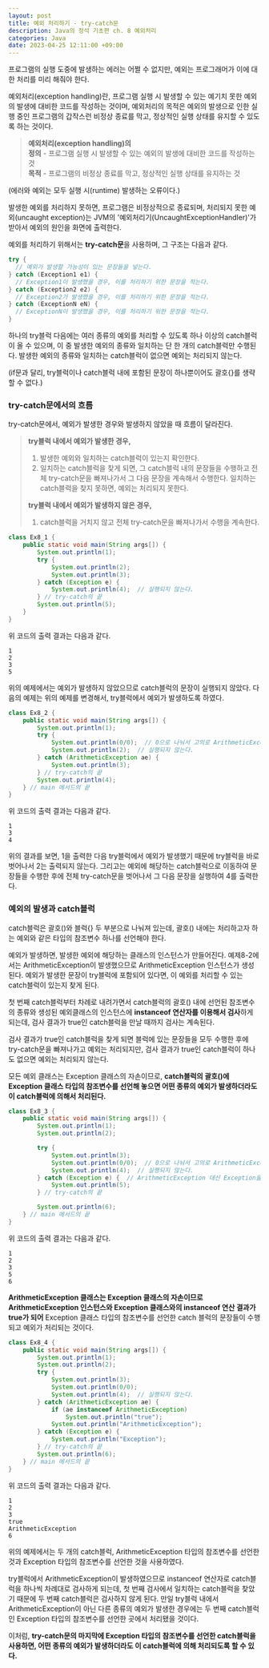 ```yaml
---
layout: post
title: 예외 처리하기 - try-catch문
description: Java의 정석 기초편 ch. 8 예외처리
categories: Java
date: 2023-04-25 12:11:00 +09:00
---
```

프로그램의 실행 도중에 발생하는 에러는 어쩔 수 없지만, 예외는 프로그래머가 이에 대한 처리를 미리 해줘야 한다.

예외처리(exception handling)란, 프로그램 실행 시 발생할 수 있는 예기치 못한 예외의 발생에 대비한 코드를 작성하는 것이며, 예외처리의 목적은 예외의 발생으로 인한 실행 중인 프로그램의 갑작스런 비정상 종료를 막고, 정상적인 실행 상태를 유지할 수 있도록 하는 것이다. 

> **예외처리(exception handling)의**\
> **정의** - 프로그램 실행 시 발생할 수 있는 예외의 발생에 대비한 코드를 작성하는 것\
> **목적** - 프로그램의 비정상 종료를 막고, 정상적인 실행 상태를 유지하는 것

(에러와 예외는 모두 실행 시(runtime) 발생하는 오류이다.)

발생한 예외를 처리하지 못하면, 프로그램은 비정상적으로 종료되며, 처리되지 못한 예외(uncaught exception)는 JVM의 '예외처리기(UncaughtExceptionHandler)'가 받아서 예외의 원인을 화면에 출력한다.

예외를 처리하기 위해서는 **try-catch문**을 사용하며, 그 구조는 다음과 같다.

```java
try {
  // 예외가 발생할 가능성이 있는 문장들을 넣는다.
} catch (Exception1 e1) {
  // Exception1이 발생했을 경우, 이를 처리하기 위한 문장을 적는다.
} catch (Exception2 e2) {
  // Exception2가 발생했을 경우, 이를 처리하기 위한 문장을 적는다.
} catch (ExceptionN eN) {
  // ExceptionN이 발생했을 경우, 이를 처리하기 위한 문장을 적는다. 
}
```

하나의 try블럭 다음에는 여러 종류의 예외를 처리할 수 있도록 하나 이상의 catch블럭이 올 수 있으며, 이 중 발생한 예외의 종류와 일치하는 단 한 개의 catch블럭만 수행된다. 발생한 예외의 종류와 일치하는 catch블럭이 없으면 예외는 처리되지 않는다. 

(if문과 달리, try블럭이나 catch블럭 내에 포함된 문장이 하나뿐이어도 괄호{}를 생략할 수 없다.)


### try-catch문에서의 흐름

try-catch문에서, 예외가 발생한 경우와 발생하지 않았을 때 흐름이 달라진다.

> **try블럭 내에서 예외가 발생한 경우,**
> 1. 발생한 예외와 일치하는 catch블럭이 있는지 확인한다.
> 2. 일치하는 catch블럭을 찾게 되면, 그 catch블럭 내의 문장들을 수행하고 전체 try-catch문을 빠져나가서 그 다음 문장을 계속해서 수행한다. 일치하는 catch블럭을 찾지 못하면, 예외는 처리되지 못한다. 
> 
> **try블럭 내에서 예외가 발생하지 않은 경우,**
> 1. catch블럭을 거치지 않고 전체 try-catch문을 빠져나가서 수행을 계속한다.

```java
class Ex8_1 {
	public static void main(String args[]) {
		System.out.println(1);			
		try {
			System.out.println(2);
			System.out.println(3);
		} catch (Exception e) {
			System.out.println(4);  // 실행되지 않는다. 
		} // try-catch의 끝 
		System.out.println(5);
	}
}
```

위 코드의 출력 결과는 다음과 같다.

```
1
2
3
5
```

위의 예제에서는 예외가 발생하지 않았으므로 catch블럭의 문장이 실행되지 않았다. 다음의 예제는 위의 예제를 변경해서, try블럭에서 예외가 발생하도록 하였다.

```java
class Ex8_2 {
	public static void main(String args[]) {
		System.out.println(1);
		try {
			System.out.println(0/0);  // 0으로 나눠서 고의로 ArithmeticException을 발생시킨다.
			System.out.println(2); 	// 실행되지 않는다. 
		} catch (ArithmeticException ae) {
			System.out.println(3);
		} // try-catch의 끝 
		System.out.println(4);
	} // main 메서드의 끝 
}
```

위 코드의 출력 결과는 다음과 같다.

```
1
3
4
```

위의 결과를 보면, 1을 출력한 다음 try블럭에서 예외가 발생했기 때문에 try블럭을 바로 벗어나서 2는 출력되지 않는다. 그리고는 예외에 해당하는 catch블럭으로 이동하여 문장들을 수행한 후에 전체 try-catch문을 벗어나서 그 다음 문장을 실행하여 4를 출력한다. 


### 예외의 발생과 catch블럭

catch블럭은 괄호()와 블럭{} 두 부분으로 나눠져 있는데, 괄호() 내에는 처리하고자 하는 예외와 같은 타입의 참조변수 하나를 선언해야 한다.

예외가 발생하면, 발생한 예외에 해당하는 클래스의 인스턴스가 만들어진다. 예제8-2에서는 ArithmeticException이 발생했으므로 ArithmeticException 인스턴스가 생성된다. 예외가 발생한 문장이 try블럭에 포함되어 있다면, 이 예외를 처리할 수 있는 catch블럭이 있는지 찾게 된다.

첫 번째 catch블럭부터 차례로 내려가면서 catch블럭의 괄호() 내에 선언된 참조변수의 종류와 생성된 예외클래스의 인스턴스에 **instanceof 연산자를 이용해서 검사**하게 되는데, 검사 결과가 true인 catch블럭을 만날 때까지 검사는 계속된다. 

검사 결과가 true인 catch블럭을 찾게 되면 블럭에 있는 문장들을 모두 수행한 후에 try-catch문을 빠져나가고 예외는 처리되지만, 검사 결과가 true인 catch블럭이 하나도 없으면 예외는 처리되지 않는다.

모든 예외 클래스는 Exception 클래스의 자손이므로, **catch블럭의 괄호()에 Exception 클래스 타입의 참조변수를 선언해 놓으면 어떤 종류의 예외가 발생하더라도 이 catch블럭에 의해서 처리된다.**

```java
class Ex8_3 {
	public static void main(String args[]) {
		System.out.println(1);			
		System.out.println(2);

		try {
			System.out.println(3);
			System.out.println(0/0);  // 0으로 나눠서 고의로 ArithmeticException을 발생시킨다. 
			System.out.println(4);  // 실행되지 않는다. 
		} catch (Exception e) {  // ArithmeticException 대신 Exception을 사용. 
			System.out.println(5);
		} // try-catch의 끝 

		System.out.println(6);
	} // main 메서드의 끝 
}
```

위 코드의 출력 결과는 다음과 같다.

```
1
2
3
5
6
```

**ArithmeticException 클래스는 Exception 클래스의 자손이므로 ArithmeticException 인스턴스와 Exception 클래스와의 instanceof 연산 결과가 true가 되어** Exception 클래스 타입의 참조변수를 선언한 catch 블럭의 문장들이 수행되고 예외가 처리되는 것이다.

```java
class Ex8_4 {
	public static void main(String args[]) {
		System.out.println(1);			
		System.out.println(2);
		try {
			System.out.println(3);
			System.out.println(0/0);
			System.out.println(4);  // 실행되지 않는다. 
		} catch (ArithmeticException ae) {
			if (ae instanceof ArithmeticException) 
				System.out.println("true");	
			System.out.println("ArithmeticException");
		} catch (Exception e) {
			System.out.println("Exception");
		} // try-catch의 끝 
		System.out.println(6);
	} // main 메서드의 끝 
}
```

위 코드의 출력 결과는 다음과 같다.

```
1
2
3
true
ArithmeticException
6
```

위의 예제에서는 두 개의 catch블럭, ArithmeticException 타입의 참조변수를 선언한 것과 Exception 타입의 참조변수를 선언한 것을 사용하였다.

try블럭에서 ArithmeticException이 발생하였으므로 instanceof 연산자로 catch블럭을 하나씩 차례대로 검사하게 되는데, 첫 번째 검사에서 일치하는 catch블럭을 찾았기 때문에 두 번째 catch블럭은 검사하지 않게 된다. 만일 try블럭 내에서 ArithmeticException이 아닌 다른 종류의 예외가 발생한 경우에는 두 번째 catch블럭인 Exception 타입의 참조변수를 선언한 곳에서 처리됐을 것이다.

이처럼, **try-catch문의 마지막에 Exception 타입의 참조변수를 선언한 catch블럭을 사용하면, 어떤 종류의 예외가 발생하더라도 이 catch블럭에 의해 처리되도록 할 수 있다.**
